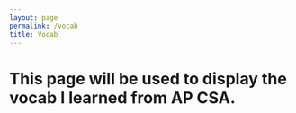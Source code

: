 ```yaml
---
layout: page
permalink: /vocab
title: Vocab
---
```


# This page will be used to display the vocab I learned from AP CSA.
